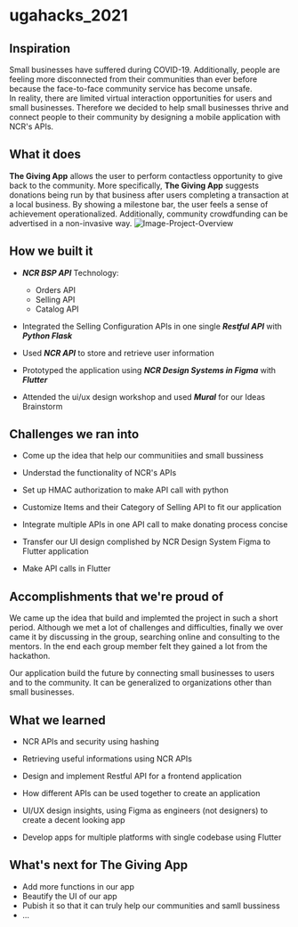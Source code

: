 # ugahacks_2021

## Inspiration

Small businesses have suffered during COVID-19. Additionally, people are feeling more disconnected from their communities than ever before because the face-to-face community service has become unsafe.  
In reality, there are limited virtual interaction opportunities for users and small businesses. Therefore we decided to help small businesses thrive and connect people to their community by designing a mobile application with NCR's APIs.
## What it does
**The Giving App** allows the user to perform contactless opportunity to give back to the community. More specifically, **The Giving App** suggests donations being run by that business after users completing a transaction at a local business. By showing a milestone bar, the user feels a sense of achievement operationalized. Additionally, community crowdfunding can be advertised in a non-invasive way.
![Image-Project-Overview]()

## How we built it
* ***NCR BSP API*** Technology:
   
   * Orders API
   * Selling API
   * Catalog API

* Integrated the Selling Configuration APIs in one single ***Restful API*** with ***Python Flask***

* Used ***NCR API*** to store and retrieve user information

* Prototyped the application using ***NCR Design Systems in Figma*** with ***Flutter***

* Attended the ui/ux design workshop and used ***Mural*** for our 
Ideas Brainstorm

## Challenges we ran into

* Come up the idea that help our communitiies and small bussiness

* Understad the functionality of NCR's APIs

* Set up HMAC authorization to make API call with python

* Customize Items and their Category of Selling API to fit our application

* Integrate multiple APIs in one API call to make donating process concise

* Transfer our UI design complished by NCR Design System Figma to Flutter application

* Make API calls in Flutter

## Accomplishments that we're proud of

We came up the idea that build and implemted the project in such a short period. Although we met a lot of challenges and difficulties, finally we over came it by discussing in the group, searching online and consulting to the mentors. In the end each group member felt they gained a lot from the hackathon.   

Our application build the future by connecting small businesses to users and to the community. It can be generalized to organizations other than small businesses.

## What we learned

* NCR APIs and security using hashing

* Retrieving useful informations using NCR APIs

* Design and implement Restful API for a frontend application

* How different APIs can be used together to create an application

* UI/UX design insights, using Figma as engineers (not designers) to create a decent looking app

* Develop apps for multiple platforms with single codebase using Flutter

## What's next for The Giving App

* Add more functions in our app
* Beautify the UI of our app
* Pubish it so that it can truly help our communities and samll bussiness
* ...
